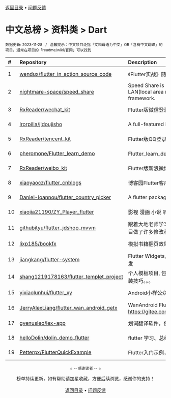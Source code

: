 <a href="https://github.com/GrowingGit/GitHub-Chinese-Top-Charts#github中文排行榜">返回目录</a> • <a href="/content/docs/feedback.md">问题反馈</a>

# 中文总榜 > 资料类 > Dart
<sub>数据更新: 2023-11-28&nbsp;&nbsp;&nbsp;/&nbsp;&nbsp;&nbsp;温馨提示：中文项目泛指「文档母语为中文」OR「含有中文翻译」的项目，通常在项目的「readme/wiki/官网」可以找到</sub>

|#|Repository|Description|Stars|Updated|
|:-|:-|:-|:-|:-|
|1|[wendux/flutter_in_action_source_code](https://github.com/wendux/flutter_in_action_source_code)|《Flutter实战》随书源码|789|2023-06-10|
|2|[nightmare-space/speed_share](https://github.com/nightmare-space/speed_share)|Speed Share is a highly available file sharing terminal on LAN(local area network) like airdrop developed by flutter framework.|754|2023-10-26|
|3|[RxReader/wechat_kit](https://github.com/RxReader/wechat_kit)|Flutter版微信登录/分享/支付 SDK|653|2023-06-06|
|4|[lrorpilla/jidoujisho](https://github.com/lrorpilla/jidoujisho)|A full-featured immersion language learning suite for mobile.|620|2023-10-05|
|5|[RxReader/tencent_kit](https://github.com/RxReader/tencent_kit)|Flutter版QQ登录/分享|229|2023-09-12|
|6|[pheromone/Flutter_learn_demo](https://github.com/pheromone/Flutter_learn_demo)|Flutter_learn_demo  Flutter学习历程|175|2023-11-27|
|7|[RxReader/weibo_kit](https://github.com/RxReader/weibo_kit)|Flutter版新浪微博登录/分享|103|2023-05-29|
|8|[xiaoyaocz/flutter_cnblogs](https://github.com/xiaoyaocz/flutter_cnblogs)|博客园Flutter客户端|92|2023-09-18|
|9|[Daniel-Ioannou/flutter_country_picker](https://github.com/Daniel-Ioannou/flutter_country_picker)|A flutter package to select a country from a list of countries.|92|2023-11-09|
|10|[xiaojia21190/ZY_Player_flutter](https://github.com/xiaojia21190/ZY_Player_flutter)|影视 漫画 小说 听书 |57|2023-11-20|
|11|[githubityu/flutter_jdshop_mvvm](https://github.com/githubityu/flutter_jdshop_mvvm)|跟着大地老师学习的,模仿京东的一个实战项目，但是根据实际项目做了许多修改和优化|49|2023-07-11|
|12|[lixp185/bookfx](https://github.com/lixp185/bookfx)|模拟书籍翻页效果|47|2023-11-03|
|13|[jiangkang/flutter-system](https://github.com/jiangkang/flutter-system)|Flutter Widgets,Components,Demos,Pages:从入门到产品级开发|28|2023-06-18|
|14|[shang1219178163/flutter_templet_project](https://github.com/shang1219178163/flutter_templet_project)| 个人模板项目, 包含组件使用示例、自定义组件封装、代码优化封装技巧。。。|25|2023-11-25|
|15|[yixiaolunhui/flutter_xy](https://github.com/yixiaolunhui/flutter_xy)|Android小样公众号对应Flutter的demo集合|17|2023-10-23|
|16|[JerryAlexLiang/flutter_wan_android_getx](https://github.com/JerryAlexLiang/flutter_wan_android_getx)|WanAndroid Flutter版 基于GetX ，欢迎互相交流学习， Gitee：https://gitee.com/JerryAlexLiang/flutter_wan_android_getx.git|11|2023-08-25|
|17|[gvenusleo/lex-app](https://github.com/gvenusleo/lex-app)|划词翻译软件，使用 Flutter 开发，支持多个翻译模型|8|2023-11-27|
|18|[helloDolin/dolin_demo_flutter](https://github.com/helloDolin/dolin_demo_flutter)|flutter 学习、总结、提高|8|2023-11-27|
|19|[Petterpx/FlutterQuickExample](https://github.com/Petterpx/FlutterQuickExample)|Flutter入门示例，对照着Flutter实战书籍写的一个demo。|5|2023-09-11|

<div align="center">
    <p><sub>↓ -- 感谢读者 -- ↓</sub></p>
    榜单持续更新，如有帮助请加星收藏，方便后续浏览，感谢你的支持！
</div>

<br/>

<div align="center"><a href="https://github.com/GrowingGit/GitHub-Chinese-Top-Charts#github中文排行榜">返回目录</a> • <a href="/content/docs/feedback.md">问题反馈</a></div>
